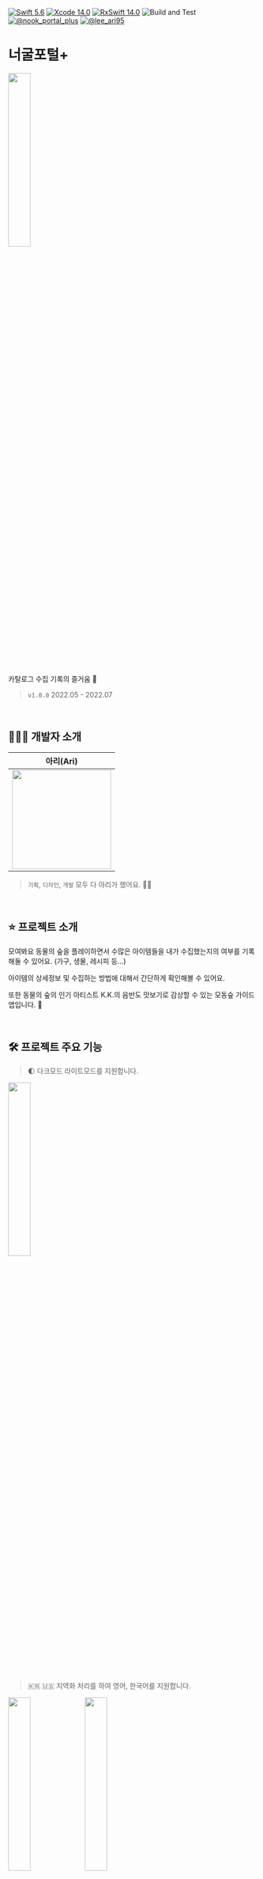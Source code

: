 [![Swift 5.6](https://img.shields.io/badge/swift-5.6-ED523F.svg?style=flat)](https://swift.org/download/) [![Xcode 14.0](https://img.shields.io/badge/Xcode-13.4-ED523F.svg?style=flat&color=blue)](https://swift.org/download/) [![RxSwift 14.0](https://img.shields.io/badge/RxSwift-6.5.0-ED523F.svg?style=flat&color=purple)](https://swift.org/download/) ![Build and Test](https://github.com/leeari95/ACNH-wiki/actions/workflows/test_on_develop.yml/badge.svg) [![@nook_portal_plus](https://img.shields.io/badge/contact-@nook__portal__plus-5AA9E7.svg?style=flat&color=yellow)](https://www.instagram.com/nook_portal_plus/) [![@lee_ari95](https://img.shields.io/badge/contact-@lee__ari95-5AA9E7.svg?style=flat&color=yellow)](https://www.instagram.com/lee_ari95)

# 너굴포털+

<img src="https://i.imgur.com/iSzSS21.png" width="30%">

&nbsp;

카탈로그 수집 기록의 즐거움 🌱

> `v1.0.0` 2022.05 - 2022.07

&nbsp;

## 👩🏻‍💻 개발자 소개

|아리(Ari)|
|:-:
|<img src="https://i.imgur.com/azs2STQ.png" width="200">|

>`기획`, `디자인`, `개발` 모두 다 아리가 했어요. 😵‍💫

&nbsp;

## ⭐️ 프로젝트 소개

모여봐요 동물의 숲을 플레이하면서 수많은 아이템들을 내가 수집했는지의 여부를 기록해둘 수 있어요. 
(가구, 생물, 레시피 등...)

아이템의 상세정보 및 수집하는 방법에 대해서 간단하게 확인해볼 수 있어요.

또한 동물의 숲의 인기 아티스트 K.K.의 음반도 맛보기로 감상할 수 있는 모동숲 가이드앱입니다. 🌳

&nbsp;

## 🛠 프로젝트 주요 기능

> 🌓 다크모드 라이트모드를 지원합니다.

<img src="https://i.imgur.com/6Y0an0c.png" width="30%">

#

> 🇰🇷 🇺🇸 지역화 처리를 하여 영어, 한국어를 지원합니다.

<img src="https://i.imgur.com/0ix2b2p.png" width="30%"> <img src="https://i.imgur.com/RrQDk2X.png" width="30%">

#

> 🌴 앱 기본 설정을 통해 `나의 섬 정보`를 편집할 수 있어요.

<img src="https://i.imgur.com/8LV2tdx.gif" width="30%">

#

> 📝 오늘 할일을 했는지 체크하고, 편집을 통해 할일을 수정하거나 추가할 수 있어요.

<img src="https://i.imgur.com/6aunEPI.gif" width="30%"> <img src="https://i.imgur.com/4dW7nWO.gif" width="30%">

#

> 🔍 마을 주민을 추가한다면 대시보드에서 마을 주민의 정보를 손쉽게 확인할 수 있어요.

<img src="https://i.imgur.com/czXJCWT.gif" width="30%">

#

> ✅ 마을 주민과 대화를 하거나 선물을 주고받았다면 체크해서 표시할 수도 있어요.

<img src="https://i.imgur.com/IpeguK8.gif" width="30%">

#

> 📊 수집현황을 통해 수집 진행 상황을 확인하거나, 아직 획득하지 못한 아이템들을 확인할 수 있어요.
> 
> (자동으로 미획득 아이템 필터링해줍니다. 생물이라면 당월로 필터링되어 아이템을 보여줍니다.)

<img src="https://i.imgur.com/uKZSLwZ.gif" width="30%">

#

> 📚 카탈로그 탭을 활용하여 수집한 아이템을 기록할 수 있어요.
> 
> 우측 버튼을 통해 정렬 혹은 필터링을 하여 아이템을 편리하게 볼 수 있어요.

<img src="https://i.imgur.com/PCgNBIT.gif" width="30%"> <img src="https://i.imgur.com/q2vDx1W.gif" width="30%">

#

> 🔎 상세정보를 통해 아이템의 키워드를 통해 관련된 아이템을 탐색하거나, 리폼된 모습을 확인해볼 수 있어요. 
> 
> 제작을 통해 얻을 수 있는 아이템의 경우, 레시피 획득방법, 그리고 필요한 재료도 추가로 보여줍니다.

<img src="https://i.imgur.com/oVl0AbU.gif" width="30%"> <img src="https://i.imgur.com/hGrLyf9.gif" width="30%">

#

> 🕙 생물의 경우 어디서 출현하는지, 몇시에 언제 출현하는지에 대한 정보를 확인해볼 수 있어요.

<img src="https://i.imgur.com/myu8KXK.gif" width="30%"> <img src="https://i.imgur.com/w6vyhiw.gif" width="30%">

#

> 🔊 음악의 경우 뮤직 플레이어를 통해 감상을 해볼 수도 있습니다.
> 
> 재생 목록을 통해 음악을 바꿔볼 수도 있습니다. 
> 
> 백그라운드 상태에서도 음악이 멈추지 않고 이어서 재생됩니다.

<img src="https://i.imgur.com/VepmkwR.gif" width="30%"> <img src="https://i.imgur.com/N2tydpC.gif" width="30%"> <img src="https://i.imgur.com/10gBxp2.jpg" width="30%">

#

> 🐰 마을 주민의 경우 상세한 필터링을 통해 편리하게 주민을 찾아볼 수 있어요.
> 
> 좋아하는 주민, 내 섬 주민을 나눠서 한 눈에 볼 수도 있습니다.

<img src="https://i.imgur.com/ajvSM53.gif" width="30%"> <img src="https://i.imgur.com/sBGJUFc.gif" width="30%">

#

> 📦 수집품을 통해 내가 수집한 아이템을 관리할 수 있어요.
> 
> 수집한 아이템이 없는 경우에는 아무것도 표시하지 않습니다.

<img src="https://i.imgur.com/9H0au8T.gif" width="30%"> <img src="https://i.imgur.com/xfk25ue.gif" width="30%"> <img src="https://i.imgur.com/rm3keyr.png" width="30%">

&nbsp;

## 아키텍처

> **MVVM**

* MVVM을 도입하여 뷰 컨트롤러와 뷰는 화면을 그리는 역할에만 집중하고, 데이터 관리, 로직 실행은 뷰 모델에서 진행되도록 했습니다.

> **Input/Output Modeling**

* 뷰모델을 Input과 Output으로 정의하여 뷰의 이벤트들을 Input에 바인딩하고, 뷰에 보여질 데이터를 Output에 바인딩 했습니다.
* 일관성 있고 직관적인 구조를 유지해 뷰모델의 코드 가독성이 높아졌습니다.

> **Coordinator**

* 화면 전환에 대한 로직을 ViewController로부터 분리하고 의존성 객체에 대한 주입을 외부에서 처리하도록 하기 위해 코디네이터를 적용했습니다.

&nbsp;

## 기술적 도전

> **RxSwift**

* 연속된 escaping closure를 피하고, 선언형 프로그래밍을 통한 높은 가독성과 RX 오퍼레이터들을 통한 효율적인 비동기 처리를 위해서 RxSwift를 사용하게 되었습니다.
* 데이터가 발생하는 시점에서부터 뷰에 그려지기 까지 하나의 큰 Stream으로 데이터를 바인딩 하였습니다.

> **CI/CD 빌드 및 테스트 자동화**

* Github Actions를 활용하여 develop 브랜치로 push를 하게 되면 빌드 및 테스트를 실행하도록 자동화를 처리했습니다.

&nbsp;

## Credits/Thanks

🙏🏻 Thanks to [`Animal Crossing: New Horizons`](https://docs.google.com/spreadsheets/d/1mo7myqHry5r_TKvakvIhHbcEAEQpSiNoNQoIS8sMpvM/edit#gid=1397507627) spreadsheet

* 이 앱은 위 스프레드 시트를 활용하여 만든 [`Norviah`](https://github.com/Norviah/animal-crossing)의 레파지토리를 활용하여 동물의 숲 아이템을 가져옵니다.

🙏🏻 Thanks to [`ACNH API`](http://acnhapi.com/)

* 동물의 숲의 음악, BGM 등을 이 API를 통해 불러옵니다

#

아리의 개발기에 대해 더 자세한 내용이 보고싶다면, [너굴포털 Wiki](https://github.com/leeari95/ACNH-wiki/wiki)를 방문해주세요.
